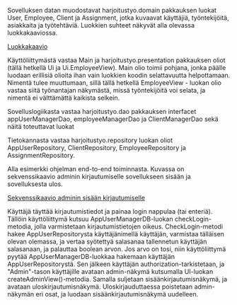Sovelluksen datan muodostavat harjoitustyo.domain pakkauksen luokat User, Employee, Client ja Assignment, jotka kuvaavat käyttäjiä, työntekijöitä, asiakkaita ja työtehtäviä. Luokkien suhteet näkyvät alla olevassa luokkakaaviossa.

[Luokkakaavio](https://github.com/RoniNiklas/ot-harjoitustyo/blob/master/dokumentaatio/LuokkakaavioUusi.jpg)

Käyttöliittymästä vastaa Main ja harjoitustyo.presentation pakkauksen oliot (tällä hetkellä Ui ja Ui.EmployeeView). Main olio toimii pohjana, jonka päälle luodaan erillisiä olioita ihan vain luokkien koodin selattavuutta helpottamaan. Nimentä tulee muuttumaan, sillä tällä hetkellä EmployeeView - luokan olio vastaa siitä työnantajan näkymästä, missä työntekijöitä voi selata, ja nimentä ei välttämättä kaikista selkein.

Sovelluslogiikasta vastaa harjoitustyo.dao pakkauksen interfacet appUserManagerDao, employeeManagerDao ja ClientManagerDao sekä näitä toteuttavat luokat

Tietokannasta vastaa harjoitustyo.repository luokan oliot AppUserRepository, ClientRepository, EmployeeRepository ja AssignmentRepository.

Alla esimerkki ohjelman end-to-end toiminnasta. Kuvassa on sekvenssikaavio adminin kirjautumiselle sovellukseen sisään ja sovelluksesta ulos.

[Sekvenssikaavio adminin sisään kirjautumiselle](https://github.com/RoniNiklas/ot-harjoitustyo/blob/master/dokumentaatio/sekvenssikaavioUusi.png)

Käyttäjä täyttää kirjautumistiedot ja painaa login nappulaa (tai enteriä). Tällöin käyttöliittymä kutsuu AppUserManagerDB-luokan checkLogin-metodia, jolla varmistetaan kirjautumistietojen oikeus. CheckLogin-metodi hakee AppUserRepositorysta käyttäjänimellä käyttäjän, varmistaa tälläisen olevan olemassa, ja vertaa syötettyä salasanaa tallennetun käyttäjän salasanaan, ja palauttaa boolean arvon. Jos arvo on tosi, niin käyttöliittymä pyytää AppUserManagerDB-luokkaa hakemaan käyttäjän AppUserRepositorystä. Sen jälkeen käyttäjän authorization-tarkistetaan, ja "Admin"-tason käyttäjille avataan admin-näkymä kutsumalla UI-luokan createAdminView()-metodia. Samalla suljetaan sisäänkirjautumisnäkymä, ja avataan uloskirjautumisnäkymä. Uloskirjauduttaessa poistetaan admin-näkymän eri osat, ja luodaan sisäänkirjautumisnäkymä uudelleen.
